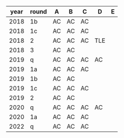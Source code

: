 | year | round | A | B | C | D | E |
| - | - | - | - | - | - | - |
| 2018 | 1b | AC | AC | AC |   |   |
| 2018 | 1c | AC | AC | AC |   |   |
| 2018 | 2 | AC | AC | AC | TLE |   |
| 2018 | 3 | AC | AC |   |   |   |
| 2019 | q | AC | AC | AC | AC |   |
| 2019 | 1a | AC | AC | AC |   |   |
| 2019 | 1b | AC | AC |   |   |   |
| 2019 | 1c | AC | AC | AC |   |   |
| 2019 | 2 | AC | AC |   |   |   |
| 2020 | q | AC | AC | AC | AC |   |
| 2020 | 1a | AC | AC | AC |   |   |
| 2022 | q | AC | AC | AC |   |   |
